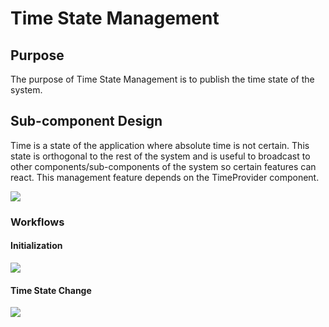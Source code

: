 # Time State Management

## Purpose

The purpose of Time State Management is to publish the time state of the system.

## Sub-component Design

Time is a state of the application where absolute time is not certain. This state is orthogonal to the rest of the system and is useful to broadcast to other components/sub-components of the system so certain features can react. This management feature depends on the TimeProvider component.



![](../../../images/DexAppKit/settings_sync_manager/TSM_SubcomponentDesign.png)



### Workflows

#### Initialization


![](../../../images/DexAppKit/settings_sync_manager/TSM_Initialization.png)



#### Time State Change


![](../../../images/DexAppKit/settings_sync_manager/TSM_TimeStateChange.png)
